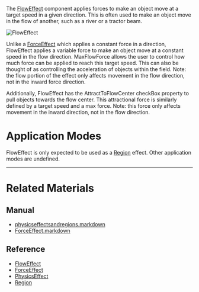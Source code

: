 The [FlowEffect](https://github.com/zeroengineteam/ZeroDocs/blob/master/code_reference/class_reference/FlowEffect.markdown) component applies forces to make an object move at a target speed in a given direction. This is often used to make an object move in the flow of another, such as a river or a tractor beam.



![FlowEffect](https://media.githubusercontent.com/media/zeroengineteam/ZeroFiles/master/doc_files/46701.png)


Unlike a [ForceEffect](https://github.com/zeroengineteam/ZeroDocs/blob/master/zero_editor_documentation/zeromanual/physics/physicseffectsandregions/ForceEffect.markdown) which applies a constant force in a direction, FlowEffect applies a variable force to make an object move at a constant speed in the flow direction. MaxFlowForce  allows the user to control how much force can be applied to reach this target speed. This can also be thought of as controlling the acceleration of objects within the field. Note: the flow portion of the effect only affects movement in the flow direction, not in the inward force direction.

Additionally, FlowEffect has the AttractToFlowCenter checkBox property to pull objects towards the flow center. This attractional force is similarly defined by a target speed and a max force. Note: this force only affects movement in the inward direction, not in the flow direction.

 #  Application Modes
FlowEffect is only expected to be used as a [Region](https://github.com/zeroengineteam/ZeroDocs/blob/master/code_reference/class_reference/Region.markdown) effect. Other application modes are undefined.

---
 #  Related Materials
 ##  Manual
- [physicseffectsandregions.markdown](https://github.com/zeroengineteam/ZeroDocs/blob/master/zero_editor_documentation/zeromanual/physics/physicseffectsandregions.markdown)
- [ForceEffect.markdown](https://github.com/zeroengineteam/ZeroDocs/blob/master/zero_editor_documentation/zeromanual/physics/physicseffectsandregions/ForceEffect.markdown)

 ##  Reference
- [FlowEffect](https://github.com/zeroengineteam/ZeroDocs/blob/master/code_reference/class_reference/FlowEffect.markdown)
- [ForceEffect](https://github.com/zeroengineteam/ZeroDocs/blob/master/code_reference/class_reference/ForceEffect.markdown)
- [PhysicsEffect](https://github.com/zeroengineteam/ZeroDocs/blob/master/code_reference/class_reference/PhysicsEffect.markdown)
- [Region](https://github.com/zeroengineteam/ZeroDocs/blob/master/code_reference/class_reference/Region.markdown)
 

 